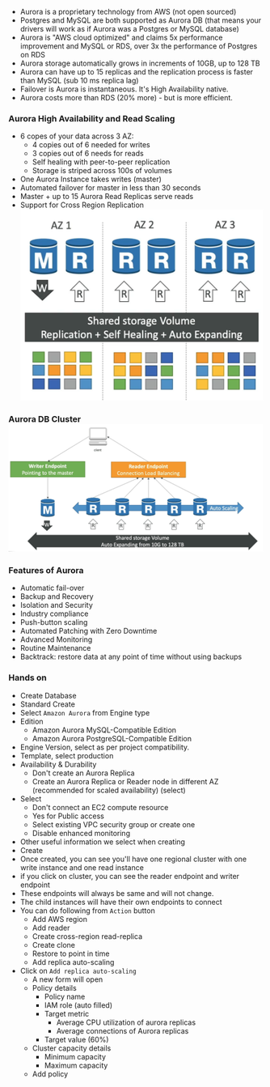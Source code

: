 - Aurora is a proprietary technology from AWS (not open sourced)
- Postgres and MySQL are both supported as Aurora DB (that means your drivers will work as if Aurora was a Postgres or MySQL database)
- Aurora is "AWS cloud optimized" and claims 5x performance improvement and MySQL or RDS, over 3x the performance of Postgres on RDS
- Aurora storage automatically grows in increments of 10GB, up to 128 TB
- Aurora can have up to 15 replicas and the replication process is faster than MySQL (sub 10 ms replica lag)
- Failover is Aurora is instantaneous. It's High Availability native.
- Aurora costs more than RDS (20% more) - but is more efficient.

### Aurora High Availability and Read Scaling
- 6 copes of your data across 3 AZ:
	- 4 copies out of 6 needed for writes
	- 3 copies out of 6 needs for reads
	- Self healing with peer-to-peer replication
	- Storage is striped across 100s of volumes
- One Aurora Instance takes writes (master)
- Automated failover for master in less than 30 seconds
- Master + up to 15 Aurora Read Replicas serve reads
- Support for Cross Region Replication![Screenshot 2023-06-15 at 1.11.29 PM](../images%201/Screenshot%202023-06-15%20at%201.11.29%20PM.png)

### Aurora DB Cluster![Screenshot 2023-06-15 at 1.13.22 PM](../images%201/Screenshot%202023-06-15%20at%201.13.22%20PM.png)


### Features of Aurora
- Automatic fail-over
- Backup and Recovery
- Isolation and Security
- Industry compliance
- Push-button scaling
- Automated Patching with Zero Downtime
- Advanced Monitoring
- Routine Maintenance
- Backtrack: restore data at any point of time without using backups

### Hands on
- Create Database
- Standard Create
- Select `Amazon Aurora` from Engine type
- Edition
	- Amazon Aurora MySQL-Compatible Edition
	- Amazon Aurora PostgreSQL-Compatible Edition
- Engine Version, select as per project compatibility.
- Template, select production
- Availability & Durability
	- Don't create an Aurora Replica
	- Create an Aurora Replica or Reader node in different AZ (recommended for scaled availability) (select)
- Select
	- Don't connect an EC2 compute resource
	- Yes for Public access
	- Select existing VPC security group or create one
	- Disable enhanced monitoring
- Other useful information we select when creating [](RDS.md#Hands%20on%7CRDS)
- Create
- Once created, you can see you'll have one regional cluster with one write instance and one read instance
- if you click on cluster, you can see the reader endpoint and writer endpoint
- These endpoints will always be same and will not change.
- The child instances will have their own endpoints to connect
- You can do following from `Action` button
	- Add AWS region
	- Add reader
	- Create cross-region read-replica
	- Create clone
	- Restore to point in time
	- Add replica auto-scaling
- Click on `Add replica auto-scaling`
	- A new form will open
	- Policy details
		- Policy name
		- IAM role (auto filled)
		- Target metric
			- Average CPU utilization of aurora replicas
			- Average connections of Aurora replicas
		- Target value (60%)
	-  Cluster capacity details
		- Minimum capacity
		- Maximum capacity
	- Add policy
